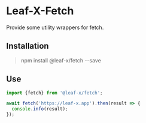 # Leaf-X-Fetch

Provide some utility wrappers for fetch.

## Installation

> npm install @leaf-x/fetch --save

## Use

```typescript
import {fetch} from '@leaf-x/fetch';

await fetch('https://leaf-x.app').then(result => {
  console.info(result);
});
```
